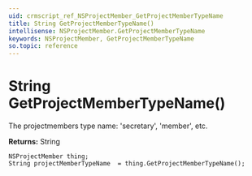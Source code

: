 ```yaml
---
uid: crmscript_ref_NSProjectMember_GetProjectMemberTypeName
title: String GetProjectMemberTypeName()
intellisense: NSProjectMember.GetProjectMemberTypeName
keywords: NSProjectMember, GetProjectMemberTypeName
so.topic: reference
---
```


# String GetProjectMemberTypeName()

The projectmembers type name: 'secretary', 'member', etc.

**Returns:** String

```crmscript
NSProjectMember thing;
String projectMemberTypeName  = thing.GetProjectMemberTypeName();
```

